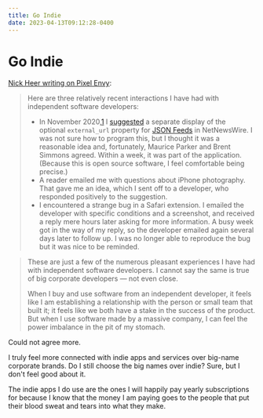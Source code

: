 ```yaml
---
title: Go Indie
date: 2023-04-13T09:12:28-0400
---
```

# Go Indie

[Nick Heer writing on Pixel Envy](https://pxlnv.com/blog/go-indie/):

> Here are three relatively recent interactions I have had with independent software developers:
> 
> *   In November 2020,[1](https://pxlnv.com/blog/go-indie/?utm_source=pocket_saves#fn:1) I [suggested](https://github.com/Ranchero-Software/NetNewsWire/issues/2569) a separate display of the optional `external_url` property for [JSON Feeds](https://www.jsonfeed.org/) in NetNewsWire. I was not sure how to program this, but I thought it was a reasonable idea and, fortunately, Maurice Parker and Brent Simmons agreed. Within a week, it was part of the application. (Because this is open source software, I feel comfortable being precise.)
> *   A reader emailed me with questions about iPhone photography. That gave me an idea, which I sent off to a developer, who responded positively to the suggestion.
> *   I encountered a strange bug in a Safari extension. I emailed the developer with specific conditions and a screenshot, and received a reply mere hours later asking for more information. A busy week got in the way of my reply, so the developer emailed again several days later to follow up. I was no longer able to reproduce the bug but it was nice to be reminded.

> These are just a few of the numerous pleasant experiences I have had with independent software developers. I cannot say the same is true of big corporate developers — not even close.
> 
> When I buy and use software from an independent developer, it feels like I am establishing a relationship with the person or small team that built it; it feels like we both have a stake in the success of the product. But when I use software made by a massive company, I can feel the power imbalance in the pit of my stomach.

Could not agree more.

I truly feel more connected with indie apps and services over big-name corporate brands. Do I still choose the big names over indie? Sure, but I don't feel good about it.

The indie apps I do use are the ones I will happily pay yearly subscriptions for because I know that the money I am paying goes to the people that put their blood sweat and tears into what they make.
